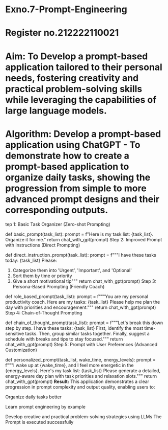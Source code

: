 # Exno.7-Prompt-Engineering

# Register no.212222110021
# Aim: To Develop a prompt-based application tailored to their personal needs, fostering creativity and practical problem-solving skills while leveraging the capabilities of large language models.


# Algorithm: Develop a prompt-based application using ChatGPT - To demonstrate how to create a prompt-based application to organize daily tasks, showing the progression from simple to more advanced prompt designs and their corresponding outputs.

tep 1: Basic Task Organizer (Zero-shot Prompting)

def basic_prompt(task_list):
    prompt = f"Here is my task list: {task_list}. Organize it for me."
    return chat_with_gpt(prompt)
Step 2: Improved Prompt with Instructions (Direct Prompting)

def direct_instruction_prompt(task_list):
    prompt = f"""I have these tasks today: {task_list}
Please:
1. Categorize them into 'Urgent', 'Important', and 'Optional'
2. Sort them by time or priority
3. Give a short motivational tip"""
    return chat_with_gpt(prompt)
Step 3: Persona-Based Prompting (Friendly Coach)

def role_based_prompt(task_list):
   prompt = f"""You are my personal productivity coach.
Here are my tasks: {task_list}
Please help me plan the day with priorities and encouragement."""
   return chat_with_gpt(prompt)
Step 4: Chain-of-Thought Prompting

def chain_of_thought_prompt(task_list):
    prompt = f"""Let's break this down step by step.
I have these tasks: {task_list}
First, identify the most time-sensitive tasks. Then, group similar tasks together.
Finally, suggest a schedule with breaks and tips to stay focused."""
    return chat_with_gpt(prompt)
Step 5: Prompt with User Preferences (Advanced Customization)

def personalized_prompt(task_list, wake_time, energy_levels):
   prompt = f"""I wake up at {wake_time}, and I feel more energetic in the {energy_levels}.
Here's my task list: {task_list}
Please generate a detailed, energy-aware day plan with task priorities and relaxation slots."""
   return chat_with_gpt(prompt)
**Result:**
This application demonstrates a clear progression in prompt complexity and output quality, enabling users to:

Organize daily tasks better

Learn prompt engineering by example

Develop creative and practical problem-solving strategies using LLMs
The Prompt is executed successfully


